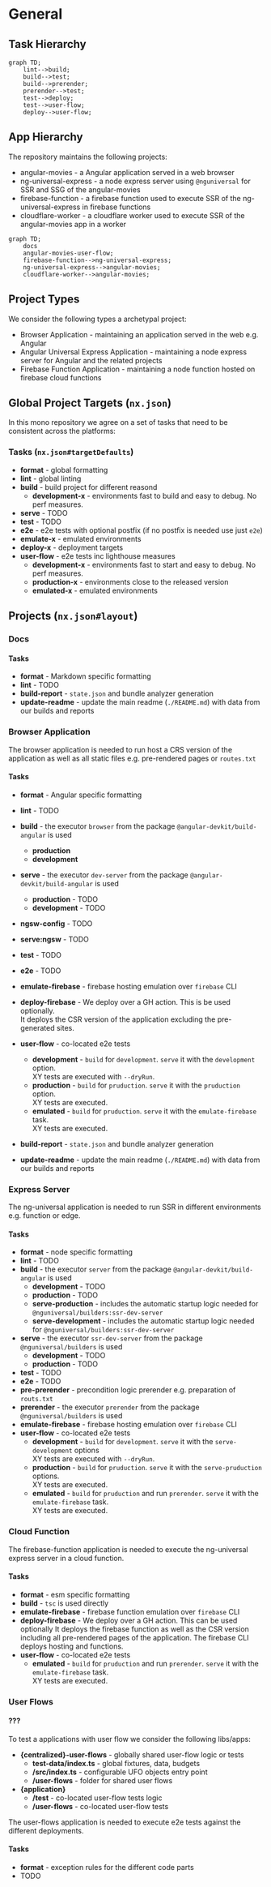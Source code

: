 # General

## Task Hierarchy

```mermaid
graph TD;
    lint-->build;
    build-->test;
    build-->prerender;
    prerender-->test;
    test-->deploy;
    test-->user-flow;
    deploy-->user-flow;
```

## App Hierarchy

The repository maintains the following projects:

- angular-movies - a Angular application served in a web browser
- ng-universal-express - a node express server using `@nguniversal` for SSR and SSG of the angular-movies
- firebase-function - a firebase function used to execute SSR of the ng-universal-express in firebase functions
- cloudflare-worker - a cloudflare worker used to execute SSR of the angular-movies app in a worker


```mermaid
graph TD;
    docs
    angular-movies-user-flow;
    firebase-function-->ng-universal-express;
    ng-universal-express-->angular-movies;
    cloudflare-worker-->angular-movies;
```

## Project Types

We consider the following types a archetypal project:

- Browser Application - maintaining an application served in the web e.g. Angular
- Angular Universal Express Application - maintaining a node express server for Angular and the related projects
- Firebase Function Application - maintaining a node function hosted on firebase cloud functions

## Global Project Targets (`nx.json`)

In this mono repository we agree on a set of tasks that need to be consistent across the platforms:

### Tasks (`nx.json#targetDefaults`)

- **format** - global formatting
- **lint** - global linting
- **build** - build project for different reasond
  - **development-x** - environments fast to build and easy to debug. No perf measures.
- **serve** - TODO
- **test** - TODO
- **e2e** - e2e tests with optional postfix (if no postfix is needed use just `e2e`)
- **emulate-x** - emulated environments
- **deploy-x** - deployment targets
- **user-flow** - e2e tests inc lighthouse measures
  - **development-x** - environments fast to start and easy to debug. No perf measures.
  - **production-x** - environments close to the released version
  - **emulated-x** - emulated environments

## Projects (`nx.json#layout`)

### Docs

#### Tasks

- **format** - Markdown specific formatting
- **lint** - TODO
- **build-report** - `state.json` and bundle analyzer generation
- **update-readme** - update the main readme (`./README.md`) with data from our builds and reports

### Browser Application

The browser application is needed to run host a CRS version of the application as well as all static files e.g.
pre-rendered pages or `routes.txt`

#### Tasks

- **format** - Angular specific formatting
- **lint** - TODO
- **build** - the executor `browser` from the package `@angular-devkit/build-angular` is used
  - **production**
  - **development**
- **serve** - the executor `dev-server` from the package `@angular-devkit/build-angular` is used
  - **production** - TODO
  - **development** - TODO

- **ngsw-config** - TODO
- **serve:ngsw** - TODO

- **test** - TODO
- **e2e** - TODO
- **emulate-firebase** - firebase hosting emulation over `firebase` CLI
- **deploy-firebase** - We deploy over a GH action. This is be used optionally.  
  It deploys the CSR version of the application excluding the pre-generated sites.
- **user-flow** - co-located e2e tests
  - **development** - `build` for `development`. `serve` it with the `development` option.  
    XY tests are executed with `--dryRun`.
  - **production** - `build` for `pruduction`. `serve` it with the `pruduction` option.  
    XY tests are executed.
  - **emulated** - `build` for `pruduction`. `serve` it with the `emulate-firebase` task.  
    XY tests are executed.
- **build-report** - `state.json` and bundle analyzer generation
- **update-readme** - update the main readme (`./README.md`) with data from our builds and reports

### Express Server

The ng-universal application is needed to run SSR in different environments e.g. function or edge.

#### Tasks

- **format** - node specific formatting
- **lint** - TODO
- **build** - the executor `server` from the package `@angular-devkit/build-angular` is used
  - **development** - TODO
  - **production** - TODO
  - **serve-production** - includes the automatic startup logic needed for `@nguniversal/builders:ssr-dev-server`
  - **serve-development** - includes the automatic startup logic needed for `@nguniversal/builders:ssr-dev-server`
- **serve** - the executor `ssr-dev-server` from the package `@nguniversal/builders` is used
  - **development** - TODO
  - **production** - TODO
- **test** - TODO
- **e2e** - TODO
- **pre-prerender** - precondition logic prerender e.g. preparation of `routs.txt`
- **prerender** - the executor `prerender` from the package `@nguniversal/builders` is used
- **emulate-firebase** - firebase hosting emulation over `firebase` CLI
- **user-flow** - co-located e2e tests
  - **development** - `build` for `development`. `serve` it with the `serve-development` options  
    XY tests are executed with `--dryRun`.
  - **production** - `build` for `pruduction`. `serve` it with the `serve-pruduction` options.  
    XY tests are executed.
  - **emulated** - `build` for `pruduction` and run `prerender`. `serve` it with the `emulate-firebase` task.  
    XY tests are executed.

### Cloud Function

The firebase-function application is needed to execute the ng-universal express server in a cloud function.

#### Tasks

- **format** - esm specific formatting
- **build** - `tsc` is used directly
- **emulate-firebase** - firebase function emulation over `firebase` CLI
- **deploy-firebase** - We deploy over a GH action. This can be used optionally
  It deploys the firebase function as well as the CSR version including all pre-rendered pages of the application.
  The firebase CLI deploys hosting and functions.
- **user-flow** - co-located e2e tests
  - **emulated** - `build` for `pruduction` and run `prerender`. `serve` it with the `emulate-firebase` task.  
    XY tests are executed.

### User Flows

#### ???

To test a applications with user flow we consider the following libs/apps:

- **{centralized}-user-flows** - globally shared user-flow logic or tests
  - **test-data/index.ts** - global fixtures, data, budgets
  - **/src/index.ts** - configurable UFO objects entry point
  - **/user-flows** - folder for shared user flows
- **{application}**
  - **/test** - co-located user-flow tests logic
  - **/user-flows** - co-located user-flow tests

The user-flows application is needed to execute e2e tests against the different deployments.

#### Tasks

- **format** - exception rules for the different code parts
- TODO
